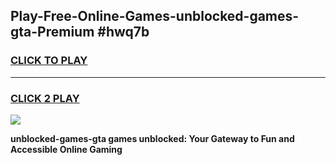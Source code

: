 
## Play-Free-Online-Games-unblocked-games-gta-Premium #hwq7b
<h3>
<a href="https://premium.freeplayer.one?title=unblocked-games-gta&ref=8M">CLICK TO PLAY</a></h3>
<hr>

<h3>
<a href="https://premium.freeplayer.one?title=unblocked-games-gta&ref=8M">CLICK 2 PLAY</a>
  
</h3>

<a href="https://premium.freeplayer.one?title=unblocked-games-gta&ref=8M"><img src="https://clearcache.store/games.png"></a>


**unblocked-games-gta games unblocked: Your Gateway to Fun and Accessible Online Gaming**
